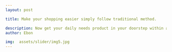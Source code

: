 ```yaml
---
layout: post

title: Make your shopping easier simply follow traditional method.

description: Now get your daily needs product in your doorstep within an hour simply enlisting your order, we offer you easy and convenient process simply follow traditional method of shopping.
author: Ebon

img:  assets/slider/img5.jpg
---
```


